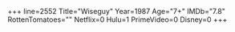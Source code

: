 +++
line=2552
Title="Wiseguy"
Year=1987
Age="7+"
IMDb="7.8"
RottenTomatoes=""
Netflix=0
Hulu=1
PrimeVideo=0
Disney=0
+++

